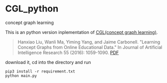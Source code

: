 # CGL_python
concept graph learning

This is an python version inplementation of [CGL(concept graph learning)](https://github.com/quark0/CGL).
> Hanxiao Liu, Wanli Ma, Yiming Yang, and Jaime Carbonell. "Learning Concept Graphs from Online Educational Data." In Journal of Artificial Intelligence Research 55 (2016): 1059-1090. 
[PDF](http://www.cs.cmu.edu/~hanxiaol/publications/liu-jair16.pdf)


download it, cd into the directory and run
```shell
pip3 install -r requirement.txt
python main.py
```
